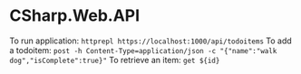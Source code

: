 # CSharp.Web.API

To run application: `httprepl https://localhost:1000/api/todoitems`
To add a todoitem: `post -h Content-Type=application/json -c "{"name":"walk dog","isComplete":true}"`
To retrieve an item: `get ${id}`
